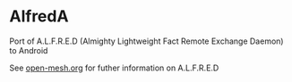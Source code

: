 AlfredA
=======

Port of A.L.F.R.E.D (Almighty Lightweight Fact Remote Exchange Daemon) to Android

See [open-mesh.org](http://www.open-mesh.org/projects/open-mesh/wiki/Alfred) for futher information on A.L.F.R.E.D
